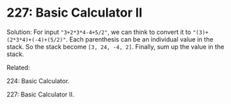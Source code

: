 # 227: Basic Calculator II
Solution:
For input `"3+2*3*4-4+5/2"`, we can think to convert it to `"(3)+(2*3*4)+(-4)+(5/2)"`. 
Each parenthesis can be an individual value in the stack. 
So the stack become `[3, 24, -4, 2]`. Finally, sum up the value in the stack.

Related: 

224: Basic Calculator.

227: Basic Calculator II.